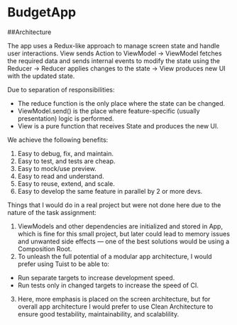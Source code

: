 # BudgetApp


##Architecture

The app uses a Redux-like approach to manage screen state and handle user interactions.
View sends Action to ViewModel → ViewModel fetches the required data and sends internal events to modify the state using the Reducer → Reducer applies changes to the state → View produces new UI with the updated state.


Due to separation of responsibilities:

- The reduce function is the only place where the state can be changed.
- ViewModel.send() is the place where feature-specific (usually presentation) logic is performed.
- View is a pure function that receives State and produces the new UI.

We achieve the following benefits:

1. Easy to debug, fix, and maintain.
2. Easy to test, and tests are cheap.
3. Easy to mock/use preview.
4. Easy to read and understand.
5. Easy to reuse, extend, and scale.
6. Easy to develop the same feature in parallel by 2 or more devs.

Things that I would do in a real project but were not done here due to the nature of the task assignment:

1. ViewModels and other dependencies are initialized and stored in App, which is fine for this small project, but later could lead to memory issues and unwanted side effects — one of the best solutions would be using a Composition Root.
2. To unleash the full potential of a modular app architecture, I would prefer using Tuist to be able to:
- Run separate targets to increase development speed.
- Run tests only in changed targets to increase the speed of CI.
3. Here, more emphasis is placed on the screen architecture, but for overall app architecture I would prefer to use Clean Architecture to ensure good testability, maintainability, and scalablility.
